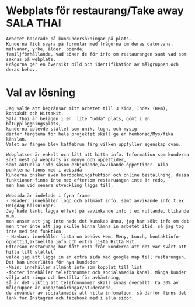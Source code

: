# Webplats för restaurang/Take away SALA THAI
    Arbetet baserade på kundundersökningar på plats.  
    Kunderna fick svara på formulär med frågorna om deras datorvana, matvanor, yrke, ålder, boende,  
    familjförhållande, vad söker de för info om restaurangen samt vad som saknas på webplats.   
    Frågorna ger en översikt bild och identifikation av målgruppen och deras behov.

# Val av lösning
    Jag valde att begränsar mitt arbetet till 3 sida, Index (Hem), kontakdt och HittaHit.
    Sala Thai är belägen i en  lite "udda" plats, gömt i en båtuppläggningsplats,   
    kunderna uplevde stället som unik, lugn, och mysig   
    därför färgtema för hela projektet skall ge en hembonad/Mys/fika känslan.  
    Valet av färgen blev kaffebrun färg vilken uppfyller egenskap ovan.  

    Webplatsen är enkelt och lätt att hitta info. Information som kunderna sökt mest på webplats är menyn och öppettider,  
    samt aktuella info såsom erbjudande,avvikande öppettider. Alla punkterna finns med i websida
    Kunderna önskar även bordbokningsfuktion och online beställning, dessa funktioner finns inte med eftersom restaruangen inte är redo,  
    men kan vid senare utveckling läggs till.  

    Websida är indelade i fyra frame
    - Header: innehåller logo och allmänt info, samt avvikande info t.ex Helgdag hälsningar.   
    Jag hade tänkt lägga effekt på avvinkande info t.ex rullande, blikande m.m.  
    men anser att jag inte hade det kunskap ännu, jag har sökt info om det   
    men tror inte att jag skulle hinna lämna in arbetet itid. så jag tog inte med den funktion.  
    - Navbar: innehåller lista om behövs Hem, Meny, Lunch, kontaktinfo-öppettid,aktuellta info och extra lista Hitta Hit.  
    Eftersom restaruang har fått veta från kunderna att det var svårt att hitta till stället  
    valde jag att lägga in en extra sida med google map till restarungen. Det kan underlätta för nya kundeder
    -Main: innehåller allmänt info som kopplat till list
    -footer innehåller telefonnummer och socialamedia kanal. Många kunder välja att ringa och beställa för avhämtning,   
    så är det viktig att telefonnummer skall synas överallt. Ca 30% av målgrupper är unga/tonåringar/studerande,   
    de använder av socialamedia att hitta infomation, så därför finns det länk för Instagram och facebook med i alla sidor.
    

    
    

    
    


    




    
    

 
       